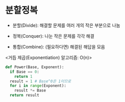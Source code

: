 # 분할정복

- 분할(Divide): 해결할 문제를 여러 개의 작은 부분으로 나눔

- 정복(Conquer): 나눈 작은 문제를 각각 해결

- 통합(Combine): (필요하다면) 해결된 해답을 모음



<거듭 제곱(Exponentiation) 알고리즘: O(n)>

```python
def Power(Base, Exponent):
  if Base == 0:
    return 1
  result = 1 # Base^0은 1이므로
  for i in range(Exponent):
    result *= Base
  return result
```

